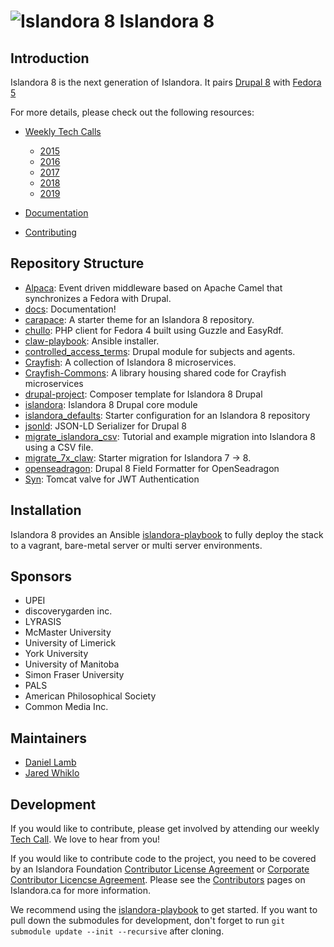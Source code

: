 # ![Islandora 8](https://camo.githubusercontent.com/738dd7cbd90a3ef06b9bb55a4cf5ed385a048fd4/687474703a2f2f69736c616e646f72612e63612f73697465732f64656661756c742f66696c65732f696d616765732f6c6f6273746572434c41572e706e67) Islandora 8

## Introduction

Islandora 8 is the next generation of Islandora. It pairs [Drupal 8](https://www.drupal.org/8) with [Fedora 5](https://wiki.duraspace.org/display/FF/Fedora+Repository+Home)

For more details, please check out the following resources:

* [Weekly Tech Calls](https://github.com/Islandora/documentation/wiki#islandora-8-tech-calls)
  * [2015](https://github.com/Islandora-CLAW/CLAW/wiki/2015)
  * [2016](https://github.com/Islandora-CLAW/CLAW/wiki/2016)
  * [2017](https://github.com/Islandora-CLAW/CLAW/wiki/2017)
  * [2018](https://github.com/Islandora-CLAW/CLAW/wiki/2018)
  * [2019](https://github.com/Islandora-CLAW/CLAW/wiki/2019)

* [Documentation](https://islandora.github.io/documentation/)
* [Contributing](https://github.com/Islandora/documentation/blob/master/CONTRIBUTING.md)

## Repository Structure

* [Alpaca](https://github.com/islandora/Alpaca): Event driven middleware based on Apache Camel that synchronizes a Fedora with Drupal.
* [docs](https://github.com/Islandora/documentation/tree/master/docs): Documentation!
* [carapace](https://github.com/islandora/carapace/): A starter theme for an Islandora 8 repository. 
* [chullo](https://github.com/islandora/chullo/): PHP client for Fedora 4 built using Guzzle and EasyRdf.
* [claw-playbook](https://github.com/Islandora-Devops/islandora-playbook): Ansible installer.
* [controlled_access_terms](https://github.com/islandora/controlled_access_terms/): Drupal module for subjects and agents. 
* [Crayfish](https://github.com/islandora/Crayfish): A collection of Islandora 8 microservices.
* [Crayfish-Commons](https://github.com/Islandora/Crayfish-Commons): A library housing shared code for Crayfish microservices
* [drupal-project](https://github.com/Islandora/drupal-project): Composer template for Islandora 8 Drupal
* [islandora](https://github.com/Islandora/islandora/tree/8.x-1.x): Islandora 8 Drupal core module
* [islandora_defaults](https://github.com/Islandora/islandora_defaults): Starter configuration for an Islandora 8 repository 
* [jsonld](https://github.com/islandora/jsonld): JSON-LD Serializer for Drupal 8
* [migrate_islandora_csv](https://github.com/Islandora/migrate_islandora_csv): Tutorial and example migration into Islandora 8 using a CSV file.
* [migrate_7x_claw](https://github.com/Islandora-Devops/migrate_7x_claw): Starter migration for Islandora 7 -> 8.
* [openseadragon](https://github.com/islandora-claw/openseadragon): Drupal 8 Field Formatter for OpenSeadragon
* [Syn](https://github.com/islandora/Syn): Tomcat valve for JWT Authentication


## Installation
Islandora 8 provides an Ansible [islandora-playbook](https://github.com/Islandora-Devops/islandora-playbook) to fully deploy the stack to a vagrant, bare-metal server or multi server environments.

## Sponsors

* UPEI
* discoverygarden inc.
* LYRASIS
* McMaster University
* University of Limerick
* York University
* University of Manitoba
* Simon Fraser University
* PALS
* American Philosophical Society
* Common Media Inc.

## Maintainers

* [Daniel Lamb](https://github.com/dannylamb/)
* [Jared Whiklo](https://github.com/whikloj)

## Development

If you would like to contribute, please get involved by attending our weekly [Tech Call](https://github.com/Islandora/documentation/wiki#islandora-8-tech-calls). We love to hear from you!

If you would like to contribute code to the project, you need to be covered by an Islandora Foundation [Contributor License Agreement](http://islandora.ca/sites/default/files/islandora_cla.pdf) or [Corporate Contributor Licencse Agreement](http://islandora.ca/sites/default/files/islandora_ccla.pdf). Please see the [Contributors](http://islandora.ca/resources/contributors) pages on Islandora.ca for more information.

We recommend using the [islandora-playbook](https://github.com/Islandora-Devops/islandora-playbook) to get started.  If you want to pull down the submodules for development, don't forget to run `git submodule update --init --recursive` after cloning.

